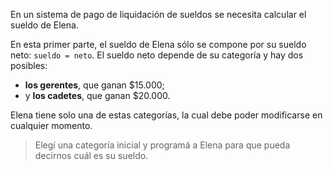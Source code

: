 En un sistema de pago de liquidación de sueldos se necesita calcular el sueldo de Elena.

En esta primer parte, el sueldo de Elena sólo se compone por su sueldo neto: `sueldo = neto`. El sueldo neto depende de su categoría y hay dos posibles: 

* **los gerentes**, que ganan $15.000;
* y **los cadetes**, que ganan $20.000. 

Elena tiene solo una de estas categorías, la cual debe poder modificarse en cualquier momento.

> Elegí una categoría inicial y programá a Elena para que pueda decirnos cuál es su sueldo.